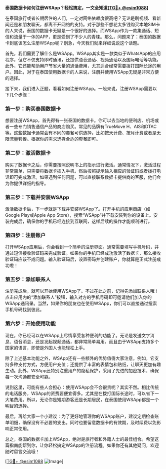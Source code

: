 **泰国数据卡如何注册WSApp？轻松搞定，一文全知道[[TG💪+ @esim1088](https://t.me/s/esim1088)]**

在泰国旅行或者长期居住的人们，一定对网络依赖度很高吧？无论是刷视频、看新闻还是和朋友聊天，都离不开网络的支持。对于那些不想花太多钱购买本地SIM卡的人来说，泰国的数据卡无疑是一个很好的选择。而WSApp作为一款集通话、短信和流量于一体的APP，更是受到了不少人的青睐。那么，问题来了：泰国的数据卡到底该怎么注册WSApp呢？别急，今天我们就来详细说说这个话题。

首先，我们需要了解什么是WSApp。WSApp其实是一款类似于WhatsApp的应用程序，但它不仅支持即时通讯，还提供语音通话、视频通话以及国际电话等功能。此外，它还能帮助用户节省大量的通话费用，尤其适合经常需要拨打国际长途的用户。因此，对于在泰国使用数据卡的人来说，注册并使用WSApp无疑是非常方便的选择。

接下来，我们进入正题，看看如何注册WSApp。一般来说，注册WSApp需要以下几个步骤：

### **第一步：购买泰国数据卡**
想要注册WSApp，首先得有一张泰国的数据卡。你可以去当地的便利店、机场或者一些专门销售通信产品的商店购买。常见的品牌有TrueMove H、AIS和DTAC等。这些数据卡通常会有不同的套餐可供选择，比如按天计费、按月计费或者是无限流量套餐。根据你的需求选择合适的套餐即可。

### **第二步：激活数据卡**
购买了数据卡之后，你需要按照说明书上的指示进行激活。通常情况下，激活过程非常简单，只需要将数据卡插入手机，然后按照提示输入相应的验证码或者拨打电话即可完成激活。如果遇到任何问题，可以直接联系数据卡提供商的客服，他们会为你提供详细的指导。

### **第三步：下载并安装WSApp**
激活数据卡后，下一步就是下载并安装WSApp了。打开手机的应用商店（如Google Play或Apple App Store），搜索“WSApp”并下载安装到你的设备上。安装完成后，确保你的手机已经连接到互联网，这样后续的操作才能顺利进行。

### **第四步：注册账户**
打开WSApp应用后，你会看到一个简单的注册界面。通常需要填写手机号码，并通过短信接收验证码来完成验证。如果你的手机已经成功激活了数据卡，那么接收验证码应该不成问题。输入验证码后，设置密码并创建账户，你就算是正式注册成功啦！

### **第五步：添加联系人**
注册完成后，就可以开始使用WSApp了。不过在此之前，记得先添加联系人哦！点击应用内的“添加联系人”按钮，输入对方的手机号码即可邀请他们加入你的WSApp通讯录。当然，如果你的朋友也在使用WSApp，你们可以直接通过搜索手机号码找到彼此。

### **第六步：开始使用功能**
现在，你已经可以在WSApp上尽情享受各种便利的功能了。无论是发送文字消息、语音消息，还是发起视频通话，都非常简单易用。而且由于WSApp支持多个国家的语言，即使是外国人也能轻松上手。

除了上述基本功能之外，WSApp还有一些额外的优势值得大家注意。例如，它支持多种支付方式，方便用户充值；还提供了丰富的表情包和贴纸，让聊天更加有趣生动。此外，WSApp还特别注重用户的隐私保护，采用了先进的加密技术，确保每一次沟通都安全可靠。

说到这里，可能有些人会担心：使用WSApp会不会很贵呢？其实不然。相比传统的电话服务，WSApp的资费要便宜得多。尤其是在拨打国际长途时，可以省下一大笔费用。所以，无论你是短期游客还是长期居民，在泰国使用WSApp都是一个明智的选择。

最后，再给大家一个小建议：为了更好地管理你的WSApp账户，建议定期检查账单明细，确保没有不必要的支出。同时也要留意数据卡的有效期，及时续费以免影响正常使用。

总之，泰国的数据卡加上WSApp，绝对是旅行者和外籍人士的最佳组合。希望这篇指南能帮到你，让你轻松搞定WSApp的注册流程。如果你还有其他疑问，欢迎随时留言交流哦！

[[TG💪+ @esim1088](https://t.me/s/esim1088) ![Image](https://i.postimg.cc/4NQfJmqS/Snipaste-2025-05-13-00-14-12.png)]